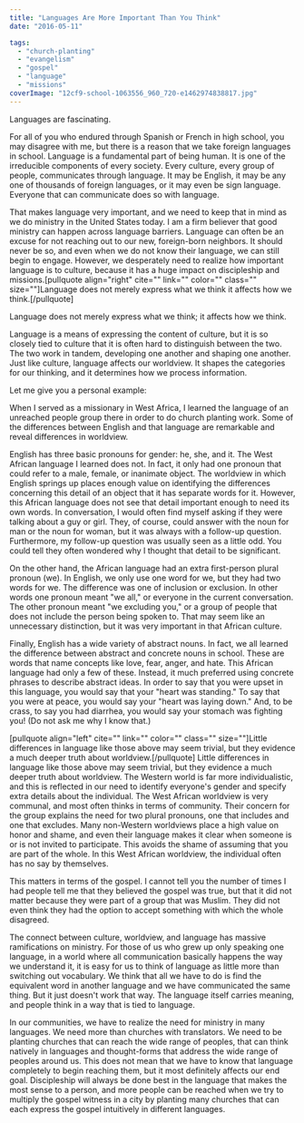 ```yaml
---
title: "Languages Are More Important Than You Think"
date: "2016-05-11"

tags: 
  - "church-planting"
  - "evangelism"
  - "gospel"
  - "language"
  - "missions"
coverImage: "12cf9-school-1063556_960_720-e1462974838817.jpg"
---
```


Languages are fascinating.

For all of you who endured through Spanish or French in high school, you may disagree with me, but there is a reason that we take foreign languages in school. Language is a fundamental part of being human. It is one of the irreducible components of every society. Every culture, every group of people, communicates through language. It may be English, it may be any one of thousands of foreign languages, or it may even be sign language. Everyone that can communicate does so with language.

That makes language very important, and we need to keep that in mind as we do ministry in the United States today. I am a firm believer that good ministry can happen across language barriers. Language can often be an excuse for not reaching out to our new, foreign-born neighbors. It should never be so, and even when we do not know their language, we can still begin to engage. However, we desperately need to realize how important language is to culture, because it has a huge impact on discipleship and missions.\[pullquote align="right" cite="" link="" color="" class="" size=""\]Language does not merely express what we think it affects how we think.\[/pullquote\]

Language does not merely express what we think; it affects how we think.

Language is a means of expressing the content of culture, but it is so closely tied to culture that it is often hard to distinguish between the two. The two work in tandem, developing one another and shaping one another. Just like culture, language affects our worldview. It shapes the categories for our thinking, and it determines how we process information.

Let me give you a personal example:

When I served as a missionary in West Africa, I learned the language of an unreached people group there in order to do church planting work. Some of the differences between English and that language are remarkable and reveal differences in worldview.

English has three basic pronouns for gender: he, she, and it. The West African language I learned does not. In fact, it only had one pronoun that could refer to a male, female, or inanimate object. The worldview in which English springs up places enough value on identifying the differences concerning this detail of an object that it has separate words for it. However, this African language does not see that detail important enough to need its own words. In conversation, I would often find myself asking if they were talking about a guy or girl. They, of course, could answer with the noun for man or the noun for woman, but it was always with a follow-up question. Furthermore, my follow-up question was usually seen as a little odd. You could tell they often wondered why I thought that detail to be significant.

On the other hand, the African language had an extra first-person plural pronoun (we). In English, we only use one word for we, but they had two words for we. The difference was one of inclusion or exclusion. In other words one pronoun meant "we all," or everyone in the current conversation. The other pronoun meant "we excluding you," or a group of people that does not include the person being spoken to. That may seem like an unnecessary distinction, but it was very important in that African culture.

Finally, English has a wide variety of abstract nouns. In fact, we all learned the difference between abstract and concrete nouns in school. These are words that name concepts like love, fear, anger, and hate. This African language had only a few of these. Instead, it much preferred using concrete phrases to describe abstract ideas. In order to say that you were upset in this language, you would say that your "heart was standing." To say that you were at peace, you would say your "heart was laying down." And, to be crass, to say you had diarrhea, you would say your stomach was fighting you! (Do not ask me why I know that.)

\[pullquote align="left" cite="" link="" color="" class="" size=""\]Little differences in language like those above may seem trivial, but they evidence a much deeper truth about worldview.\[/pullquote\] Little differences in language like those above may seem trivial, but they evidence a much deeper truth about worldview. The Western world is far more individualistic, and this is reflected in our need to identify everyone's gender and specify extra details about the individual. The West African worldview is very communal, and most often thinks in terms of community. Their concern for the group explains the need for two plural pronouns, one that includes and one that excludes. Many non-Western worldviews place a high value on honor and shame, and even their language makes it clear when someone is or is not invited to participate. This avoids the shame of assuming that you are part of the whole. In this West African worldview, the individual often has no say by themselves.

This matters in terms of the gospel. I cannot tell you the number of times I had people tell me that they believed the gospel was true, but that it did not matter because they were part of a group that was Muslim. They did not even think they had the option to accept something with which the whole disagreed.

The connect between culture, worldview, and language has massive ramifications on ministry. For those of us who grew up only speaking one language, in a world where all communication basically happens the way we understand it, it is easy for us to think of language as little more than switching out vocabulary. We think that all we have to do is find the equivalent word in another language and we have communicated the same thing. But it just doesn't work that way. The language itself carries meaning, and people think in a way that is tied to language.

In our communities, we have to realize the need for ministry in many languages. We need more than churches with translators. We need to be planting churches that can reach the wide range of peoples, that can think natively in languages and thought-forms that address the wide range of peoples around us. This does not mean that we have to know that language completely to begin reaching them, but it most definitely affects our end goal. Discipleship will always be done best in the language that makes the most sense to a person, and more people can be reached when we try to multiply the gospel witness in a city by planting many churches that can each express the gospel intuitively in different languages.
